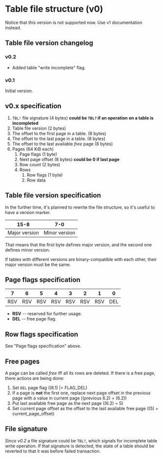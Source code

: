 # Table file structure (v0)

Notice that this version is not supported now. Use v1 documentation instead.

## Table file version changelog

### v0.2
+ Added table "write incomplete" flag.

### v0.1
Initial version.

## v0.x specification

1. `TBL!` file signature (4 bytes) **could be `TBL?` if an operation on a table is incompleted**
2. Table file version (2 bytes)
3. The offset to the first page in a table. (8 bytes)
4. The offset to the last page in a table. (8 bytes)
5. The offset to the last available *free* page (8 bytes)
6. Pages (64 KiB each)
    1. Page flags (1 byte)
    2. Next page offset (8 bytes) **could be 0 if last page**
    3. Row count (2 bytes)
    4. Rows
        1. Row flags (1 byte)
        2. Row data

## Table file version specification

In the further time, it's planned to rewrite the file structure, so it's useful to have a version marker.

|     15-8      |      7-0      |
|---------------|---------------|
| Major version | Minor version |

That means that the first byte defines major version, and the second one defines minor version.

If tables with different versions are binary-compatible with each other, their major version must be the same. 

## Page flags specification

|  7  |  6  |  5  |  4  |  3  |  2  |  1  |  0  |
|-----|-----|-----|-----|-----|-----|-----|-----|
| RSV | RSV | RSV | RSV | RSV | RSV | RSV | DEL |

- **RSV** -- reserved for further usage.
- **DEL** -- free page flag. 

## Row flags specification

See "Page flags specification" above.

## Free pages

A page can be called *free* iff all its rows are deleted. 
If there is a free page, there actions are being done:

1. Set `DEL` page flag ((6.1) |= FLAG_DEL)
2. If a page is **not** the first one, replace next page offset in the previous page with a value in current page 
((previous 6.2) = (6.2))
3. Put last available free page as the next page ((6.2) = 5)
4. Set current page offset as the offset to the last available free page ((5) = current_page_offset)

## File signature

*Since v0.2* a file signature could be `TBL?`, which signals for incomplete table write operation.
If that signature is detected, the state of a table should be reverted to that it was before failed
transaction.